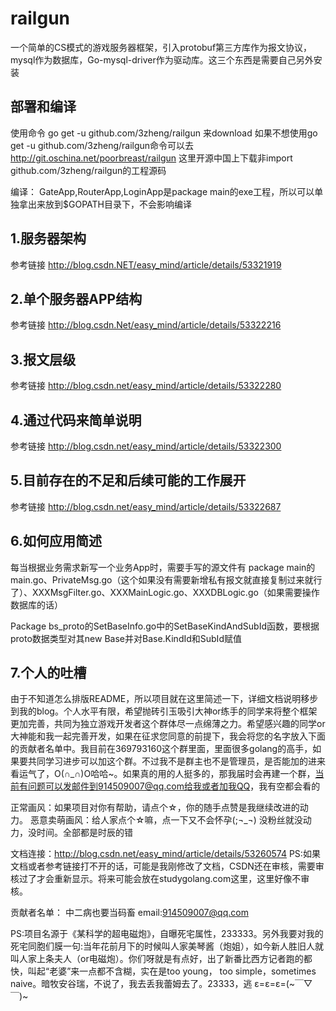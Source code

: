 # railgun
一个简单的CS模式的游戏服务器框架，引入protobuf第三方库作为报文协议，mysql作为数据库，Go-mysql-driver作为驱动库。这三个东西是需要自己另外安装

## 部署和编译
使用命令 go get -u github.com/3zheng/railgun 来download
如果不想使用go get -u github.com/3zheng/railgun命令可以去 http://git.oschina.net/poorbreast/railgun 这里开源中国上下载非import github.com/3zheng/railgun的工程源码

编译：
GateApp,RouterApp,LoginApp是package main的exe工程，所以可以单独拿出来放到$GOPATH目录下，不会影响编译

## 1.服务器架构
参考链接 http://blog.csdn.NET/easy_mind/article/details/53321919

## 2.单个服务器APP结构
参考链接 http://blog.csdn.Net/easy_mind/article/details/53322216

## 3.报文层级
参考链接 http://blog.csdn.net/easy_mind/article/details/53322280

## 4.通过代码来简单说明
参考链接 http://blog.csdn.net/easy_mind/article/details/53322300

## 5.目前存在的不足和后续可能的工作展开
参考链接 http://blog.csdn.net/easy_mind/article/details/53322687

## 6.如何应用简述
每当根据业务需求新写一个业务App时，需要手写的源文件有
package main的main.go、PrivateMsg.go（这个如果没有需要新增私有报文就直接复制过来就行了）、XXXMsgFilter.go、XXXMainLogic.go、XXXDBLogic.go（如果需要操作数据库的话）

Package bs_proto的SetBaseInfo.go中的SetBaseKindAndSubId函数，要根据proto数据类型对其new Base并对Base.KindId和SubId赋值

## 7.个人的吐槽
由于不知道怎么排版README，所以项目就在这里简述一下，详细文档说明移步到我的blog。个人水平有限，希望抛砖引玉吸引大神or练手的同学来将整个框架更加完善，共同为独立游戏开发者这个群体尽一点绵薄之力。希望感兴趣的同学or大神能和我一起完善开发，如果在征求您同意的前提下，我会将您的名字放入下面的贡献者名单中。我目前在369793160这个群里面，里面很多golang的高手，如果要共同学习进步可以加这个群。不过我不是群主也不是管理员，是否能加的进来看运气了，O(∩_∩)O哈哈~。如果真的用的人挺多的，那我届时会再建一个群，当前有问题可以发邮件到914509007@qq.com给我或者加我QQ，我有空都会看的

正常画风：如果项目对你有帮助，请点个☆，你的随手点赞是我继续改进的动力。
恶意卖萌画风：给人家点个☆嘛，点一下又不会怀孕(;¬_¬) 没粉丝就没动力，没时间。全部都是时辰的错

文档连接：http://blog.csdn.net/easy_mind/article/details/53260574 
PS:如果文档或者参考链接打不开的话，可能是我刚修改了文档，CSDN还在审核，需要审核过了才会重新显示。将来可能会放在studygolang.com这里，这里好像不审核。

贡献者名单：
中二病也要当码畜	email:914509007@qq.com

PS:项目名源于《某科学的超电磁炮》，自曝死宅属性，233333。另外我要对我的死宅同胞们膜一句:当年花前月下的时候叫人家美琴酱（炮姐），如今新人胜旧人就叫人家上条夫人（or电磁炮）。你们呀就是有点好，出了新番比西方记者跑的都快，叫起“老婆”来一点都不含糊，实在是too young， too simple，sometimes naive。暗牧安谷瑞，不说了，我去丢我蕾姆去了。23333，逃 ε=ε=ε=(~￣▽￣)~